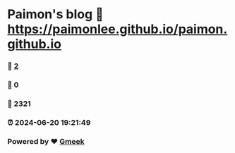 # Paimon's blog :link: https://paimonlee.github.io/paimon.github.io 
### :page_facing_up: [2](https://paimonlee.github.io/paimon.github.io/tag.html) 
### :speech_balloon: 0 
### :hibiscus: 2321 
### :alarm_clock: 2024-06-20 19:21:49 
### Powered by :heart: [Gmeek](https://github.com/Meekdai/Gmeek)
